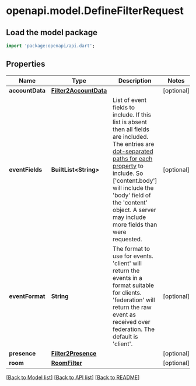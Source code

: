 # openapi.model.DefineFilterRequest

## Load the model package
```dart
import 'package:openapi/api.dart';
```

## Properties
Name | Type | Description | Notes
------------ | ------------- | ------------- | -------------
**accountData** | [**Filter2AccountData**](Filter2AccountData.md) |  | [optional] 
**eventFields** | **BuiltList&lt;String&gt;** | List of event fields to include. If this list is absent then all fields are included. The entries are [dot-separated paths for each property](https://spec.matrix.org/v1.13/appendices#dot-separated-property-paths) to include. So ['content.body'] will include the 'body' field of the 'content' object. A server may include more fields than were requested. | [optional] 
**eventFormat** | **String** | The format to use for events. 'client' will return the events in a format suitable for clients. 'federation' will return the raw event as received over federation. The default is 'client'. | [optional] 
**presence** | [**Filter2Presence**](Filter2Presence.md) |  | [optional] 
**room** | [**RoomFilter**](RoomFilter.md) |  | [optional] 

[[Back to Model list]](../README.md#documentation-for-models) [[Back to API list]](../README.md#documentation-for-api-endpoints) [[Back to README]](../README.md)


